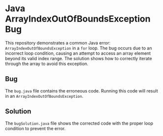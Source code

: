 # Java ArrayIndexOutOfBoundsException Bug

This repository demonstrates a common Java error: `ArrayIndexOutOfBoundsException` in a `for` loop. The bug occurs due to an incorrect loop condition, causing an attempt to access an array element beyond its valid index range.  The solution shows how to correctly iterate through the array to avoid this exception.

## Bug
The `bug.java` file contains the erroneous code. Running this code will result in an `ArrayIndexOutOfBoundsException`. 

## Solution
The `bugSolution.java` file shows the corrected code with the proper loop condition to prevent the error.